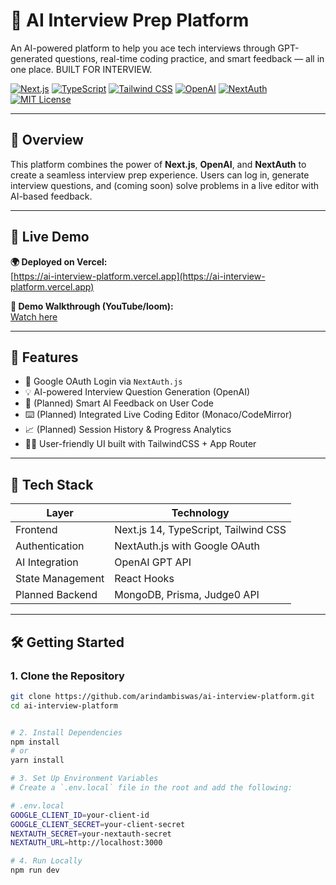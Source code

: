 # 🤖 AI Interview Prep Platform

An AI-powered platform to help you ace tech interviews through GPT-generated questions, real-time coding practice, and smart feedback — all in one place. BUILT FOR INTERVIEW.

[![Next.js](https://img.shields.io/badge/Next.js-000?logo=nextdotjs&logoColor=white)](https://nextjs.org/)
[![TypeScript](https://img.shields.io/badge/TypeScript-3178c6?logo=typescript&logoColor=white)](https://www.typescriptlang.org/)
[![Tailwind CSS](https://img.shields.io/badge/TailwindCSS-38B2AC?logo=tailwindcss&logoColor=white)](https://tailwindcss.com/)
[![OpenAI](https://img.shields.io/badge/OpenAI_API-412991?logo=openai&logoColor=white)](https://platform.openai.com/)
[![NextAuth](https://img.shields.io/badge/Auth-NextAuth.js-black?logo=nextdotjs)](https://next-auth.js.org/)
[![MIT License](https://img.shields.io/badge/License-MIT-yellow.svg)](LICENSE)

---

## 🎯 Overview

This platform combines the power of **Next.js**, **OpenAI**, and **NextAuth** to create a seamless interview prep experience. Users can log in, generate interview questions, and (coming soon) solve problems in a live editor with AI-based feedback.

---


## 🔗 Live Demo

**🌍 Deployed on Vercel:**  
[https://ai-interview-platform.vercel.app](https://ai-interview-platform.vercel.app)

**🎥 Demo Walkthrough (YouTube/loom):**  
[Watch here](https://your-video-link.com)

---

## 🚀 Features

- 🔐 Google OAuth Login via `NextAuth.js`
- 💡 AI-powered Interview Question Generation (OpenAI)
- 💬 (Planned) Smart AI Feedback on User Code
- ⌨️ (Planned) Integrated Live Coding Editor (Monaco/CodeMirror)
- 📈 (Planned) Session History & Progress Analytics
- 🧑‍🎓 User-friendly UI built with TailwindCSS + App Router

---

## 🧱 Tech Stack

| Layer           | Technology                           |
| --------------- | ------------------------------------ |
| Frontend        | Next.js 14, TypeScript, Tailwind CSS |
| Authentication  | NextAuth.js with Google OAuth        |
| AI Integration  | OpenAI GPT API                       |
| State Management| React Hooks                          |
| Planned Backend | MongoDB, Prisma, Judge0 API          |

---

## 🛠️ Getting Started

### 1. Clone the Repository

```bash
git clone https://github.com/arindambiswas/ai-interview-platform.git
cd ai-interview-platform


# 2. Install Dependencies
npm install
# or
yarn install

# 3. Set Up Environment Variables
# Create a `.env.local` file in the root and add the following:

# .env.local
GOOGLE_CLIENT_ID=your-client-id
GOOGLE_CLIENT_SECRET=your-client-secret
NEXTAUTH_SECRET=your-nextauth-secret
NEXTAUTH_URL=http://localhost:3000

# 4. Run Locally
npm run dev
